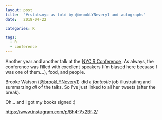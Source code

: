 ```yaml
---
layout: post
title:  "#rstatsnyc as told by @brookLYNevery1 and autographs"
date:   2018-04-22

categories: R

tags:
  - R
  - conference
---
```


Another year and another talk at the [NYC R Conference](https://www.rstats.nyc/).
As always,
the conference was filled with excellent speakers (I'm biased here becuase I was one of them...),
food, and people.

Brooke Watson ([@brookLYNevery1](https://twitter.com/brookLYNevery1)) did a *fantastic* job
illustrating and summarzing *all* of the talks.
So I've just linked to all her tweets (after the break).

Oh... and I got my books signed :)

https://www.instagram.com/p/Bh4-7x2Bf-2/
